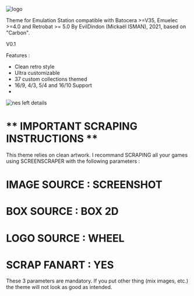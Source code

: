 ![logo](https://user-images.githubusercontent.com/30436625/222884645-cc23f7c9-d680-461f-8164-7abf152aa58f.png)

 Theme for Emulation Station compatible with Batocera >=V35, Emuelec >=4.0 and Retrobat >= 5.0
 By EvilDindon (Mickaël ISMAN), 2021, based on "Carbon".
 
 V0.1
 
 Features :
 - Clean retro style
 - Ultra customizable
 - 37 custom collections themed
 - 16/9, 4/3, 5/4 and 16/10 Support
 - 
![nes left details](https://user-images.githubusercontent.com/30436625/222903739-b40d0d0c-86a5-4dc4-8ef1-e5bea0122a5a.jpg)


  # ** IMPORTANT SCRAPING INSTRUCTIONS **

This theme relies on clean artwork.
I recommand SCRAPING all your games using SCREENSCRAPER with the following parameters :

# IMAGE SOURCE : SCREENSHOT

# BOX SOURCE : BOX 2D

# LOGO SOURCE : WHEEL

# SCRAP FANART : YES

These 3 parameters are mandatory. If you put other thing (mix images, etc.) the theme will not look as good as intended.

